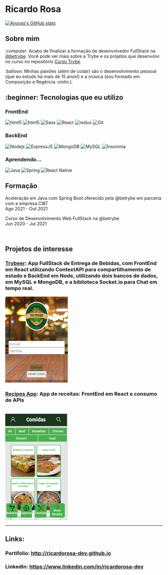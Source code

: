 <!-- **TESTING TO ADD A GITHUB PROFILE** </br> -->

<h1>Ricardo Rosa</h1>

[![Anurag's GitHub stats](https://github-readme-stats.vercel.app/api?username=ricardorosa-dev)](https://github.com/ricardorosa-dev/github-readme-stats)


<h2>Sobre mim</h2>
<p>:computer: Acabo de finalizar a formação de desenvolvedor FullStack na <a href="https://github.com/betrybe">@betrybe</a>. Você pode ver mais sobre a Trybe e os projetos que desenvolvi no curso no repositório <a href="https://github.com/ricardorosa-dev/Curso-Trybe">Curso Trybe</a>.</p>

<p>:balloon: Minhas paixões (além de codar) são o desenvolvimento pessoal (que eu estudo há mais de 15 anos!) e a música (sou formado em Composição e Regência :violin:).</p>

<h2>:beginner: Tecnologias que eu utilizo</h2>
<h3>FrontEnd</h3>
<p>
  <img alt="html5" src="https://img.shields.io/badge/-HTML5-E34F26?style=flat-square&logo=html5&logoColor=white" />
  <img alt="html5" src="https://img.shields.io/badge/-CSS-264de4?style=flat-square&logo=css3&logoColor=white" />
  <img alt="Sass" src="https://img.shields.io/badge/-Sass-CC6699?style=flat-square&logo=sass&logoColor=white" />
  <img alt="React" src="https://img.shields.io/badge/-React-45b8d8?style=flat-square&logo=react&logoColor=white" />
  <img alt="redux" src="https://img.shields.io/badge/-Redux-764ABC?style=flat-square&logo=redux&logoColor=white" />
  <img alt="Git" src="https://img.shields.io/badge/-Git-f34f29?style=flat-square&logo=git&logoColor=white" />
</p>

  
  <h3>BackEnd</h3>
<p>
  <img alt="Nodejs" src="https://img.shields.io/badge/-Nodejs-43853d?style=flat-square&logo=Node.js&logoColor=white" />
  <img alt="ExpressJS" src="https://img.shields.io/badge/-ExpressJS-whitesmoke?style=flat-square&logo=express&logoColor=gray" />
  <img alt="MongoDB" src="https://img.shields.io/badge/-MongoDB-13aa52?style=flat-square&logo=mongodb&logoColor=white" />
  <img alt="MySQL" src="https://img.shields.io/badge/-MySQL-00758f?style=flat-square&logo=mysql&logoColor=white" />
  <img alt="Insomnia" src="https://img.shields.io/badge/-Insomnia-5849BE?style=flat-square&logo=insomnia&logoColor=white" />
</p>
  
  <h3>Aprendendo...</h3>
<p>
  <img alt="Java" src="https://img.shields.io/badge/-Java-f89820?style=flat-square&logo=Java&logoColor=white" />
  <img alt="Spring" src="https://img.shields.io/badge/-Spring Boot-6db23f?style=flat-square&logo=SpringBoot&logoColor=white" />
  <img alt="React Native" src="https://img.shields.io/badge/-React Native-63dbfb?style=flat-square&logo=React&logoColor=black" />
<!-- <img alt="Python" src="https://img.shields.io/badge/-Python-FFD43B?style=flat-square&logo=Python&logoColor=gray" /> -->
</p>
  
<!--
  <h3>Próximos da lista:</h3>
  <img alt="TypeScript" src="https://img.shields.io/badge/-TypeScript-007ACC?style=flat-square&logo=typescript&logoColor=white" style="opacity: 0.3" />
  <img alt="GraphQL" src="https://img.shields.io/badge/-GraphQL-E10098?style=flat-square&logo=graphql&logoColor=white" style="opacity: 0.3" />
  <img alt="Styled Components" src="https://img.shields.io/badge/-Styled_Components-db7092?style=flat-square&logo=styled-components&logoColor=white" style="opacity: 0.3" /> 
  <img alt="angular" src="https://img.shields.io/badge/-Angular-DD0031?style=flat-square&logo=angular&logoColor=white" style="opacity: 0.3" />
  <img alt="PHP" src="https://img.shields.io/badge/-PHP-474A8A?style=flat-square&logo=PHP&logoColor=white" style="opacity: 0.3" />
  <img alt="React Native" src="https://img.shields.io/badge/-React Native-63dbfb?style=flat-square&logo=React&logoColor=black" style="opacity: 0.3" />
</p>
-->

<h2>Formação</h2>
<p>Aceleração em Java com Spring Boot oferecido pela @betrybe em parceria com a empresa CI&T <br />
Ago 2021 - Out 2021</p>

<p>Curso de Desenvolvimento Web FullStack na @betrybe <br />
Jun 2020 - Jul 2021</p>
<br />

<h2>Projetos de interesse</h2>

<h3><a href="https://github.com/ricardorosa-dev/33-Trybeer-v2">Trybeer</a>: App FullStack de Entrega de Bebidas, com FrontEnd em React utilizando ContextAPI para compartilhamento de estado e BackEnd em Node, utilizando dois bancos de dados, em MySQL e MongoDB, e a biblioteca Socket.io para Chat em tempo real.</h3>

<img src="img/trybeer.png" width="200px" />

<h3><a href="https://github.com/ricardorosa-dev/sd-06-project-recipes-app">Recipes App</a>: App de receitas: FrontEnd em React e consumo de APIs</h3> <br />
<img src="img/recipes.png" width="200px" />

---
<h2> Links:</h2>
<h3>Portifolio: <a href="http://ricardorosa-dev.github.io">http://ricardorosa-dev.github.io</a></h3>
<h3>LinkedIn: <a href="https://www.linkedin.com/in/ricardorosa-dev">https://www.linkedin.com/in/ricardorosa-dev</a></h3>
